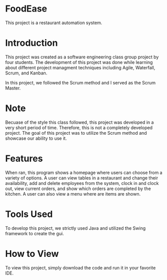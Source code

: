 # FoodEase

This project is a restaurant automation system.

Introduction
============

This project was created as a software engineering class group project by four students.
The development of this project was done while learning about different project managment techniques
including Agile, Waterfall, Scrum, and Kanban. 

In this project, we followed the Scrum method and I served as the Scrum Master.

Note
====

Becuase of the style this class followed, this project was developed
in a very short period of time. Therefore, this is not a completely 
developed project. The goal of this project was to utilize the Scrum method
and showcase our ability to use it.

Features
========

When ran, this program shows a homepage where users can choose from a variety of options.
A user can view tables in a restaurant and change their availability, add and delete
employees from the system, clock in and clock out, view current orders, and show which
orders are completed by the kitchen. A user can also view a menu where are items
are shown. 

Tools Used
==========

To develop this project, we strictly used Java and utilized the Swing framework
to create the gui.

How to View
===========

To view this project, simply download the code and run it in your favorite IDE.
